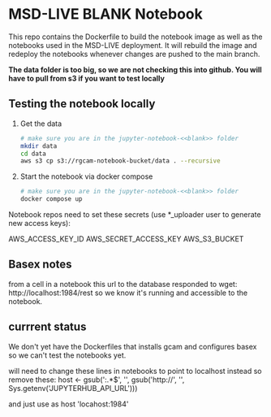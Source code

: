 # MSD-LIVE BLANK Notebook


This repo contains the Dockerfile to build the notebook image as well as the notebooks
used in the MSD-LIVE deployment. It will rebuild the image and redeploy the notebooks
whenever changes are pushed to the main branch.

**The data folder is too big, so we are not checking this into github. You will have
to pull from s3 if you want to test locally**

## Testing the notebook locally

1. Get the data

   ```bash
   # make sure you are in the jupyter-notebook-<<blank>> folder
   mkdir data
   cd data
   aws s3 cp s3://rgcam-notebook-bucket/data . --recursive

   ```

2. Start the notebook via docker compose
   ```bash
   # make sure you are in the jupyter-notebook-<<blank>> folder
   docker compose up
   ```

Notebook repos need to set these secrets (use *_uploader user to generate new access keys):  

AWS_ACCESS_KEY_ID
AWS_SECRET_ACCESS_KEY
AWS_S3_BUCKET



## Basex notes 
from a cell in a notebook this url to the database responded to wget: http://localhost:1984/rest
so we know it's running and accessible to the notebook. 

## currrent status
We don't yet have the Dockerfiles that installs gcam and configures basex so we can't
test the notebooks yet.

will need to change these lines in notebooks to point to localhost instead so remove these:
host <- gsub(':.*$', '', gsub('http://', '', Sys.getenv('JUPYTERHUB_API_URL')))

and just use as host 'locahost:1984'
